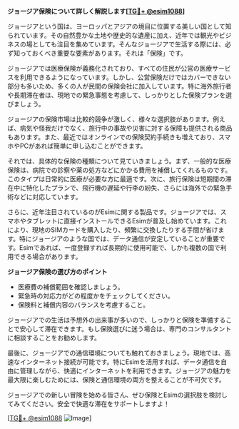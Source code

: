 **ジョージア保険について詳しく解説します[[TG💪+ @esim1088](https://t.me/s/esim1088)]**

ジョージアという国は、ヨーロッパとアジアの境目に位置する美しい国として知られています。その自然豊かな土地や歴史的な遺産に加え、近年では観光やビジネスの場としても注目を集めています。そんなジョージアで生活する際には、必ず知っておくべき重要な要素があります。それは「保険」です。

ジョージアでは医療保険が義務化されており、すべての住民が公営の医療サービスを利用できるようになっています。しかし、公営保険だけではカバーできない部分も多いため、多くの人が民間の保険会社に加入しています。特に海外旅行者や長期滞在者は、現地での緊急事態を考慮して、しっかりとした保険プランを選びましょう。

ジョージアの保険市場は比較的競争が激しく、様々な選択肢があります。例えば、病気や怪我だけでなく、旅行中の事故や災害に対する保障も提供される商品もあります。また、最近ではオンラインでの保険契約手続きも増えており、スマホやPCがあれば簡単に申し込むことができます。

それでは、具体的な保険の種類について見ていきましょう。まず、一般的な医療保険は、病院での診察や薬の処方などにかかる費用を補償してくれるものです。このタイプは日常的に医療が必要な方に最適です。次に、旅行保険は短期間の滞在中に特化したプランで、飛行機の遅延や行李の紛失、さらには海外での緊急手術などに対応しています。

さらに、近年注目されているのがEsimに関する製品です。ジョージアでは、スマホやタブレットに直接インストールできるEsimが普及し始めています。これにより、現地のSIMカードを購入したり、頻繁に交換したりする手間が省けます。特にジョージアのような国では、データ通信が安定していることが重要です。Esimであれば、一度登録すれば長期的に使用可能で、しかも複数の国で利用できる場合があります。

**ジョージア保険の選び方のポイント**  
- 医療費の補償範囲を確認しましょう。  
- 緊急時の対応力がどの程度かをチェックしてください。  
- 保険料と補償内容のバランスを考慮すること。  

ジョージアでの生活は予想外の出来事が多いので、しっかりと保険を準備することで安心して滞在できます。もし保険選びに迷う場合は、専門のコンサルタントに相談することをお勧めします。

最後に、ジョージアでの通信環境についても触れておきましょう。現地では、高速なインターネット接続が可能です。特にEsimを活用すれば、データ通信を自由に管理しながら、快適にインターネットを利用できます。ジョージアの魅力を最大限に楽しむためには、保険と通信環境の両方を整えることが不可欠です。

ジョージアでの新しい冒険を始める皆さん、ぜひ保険とEsimの選択肢を検討してみてください。安全で快適な滞在をサポートしますよ！

[[TG💪+ @esim1088](https://t.me/s/esim1088) ![Image](https://i.postimg.cc/Y0z9fWf4/image.png)]